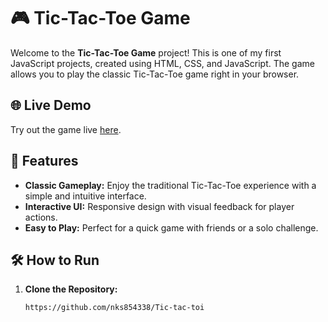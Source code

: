 # 🎮 Tic-Tac-Toe Game

Welcome to the **Tic-Tac-Toe Game** project! This is one of my first JavaScript projects, created using HTML, CSS, and JavaScript. The game allows you to play the classic Tic-Tac-Toe game right in your browser.

## 🌐 Live Demo
Try out the game live [here](https://meek-lebkuchen-e0e738.netlify.app).

## 🚀 Features
- **Classic Gameplay:** Enjoy the traditional Tic-Tac-Toe experience with a simple and intuitive interface.
- **Interactive UI:** Responsive design with visual feedback for player actions.
- **Easy to Play:** Perfect for a quick game with friends or a solo challenge.

## 🛠️ How to Run

1. **Clone the Repository:**
   ```bash
   https://github.com/nks854338/Tic-tac-toi
